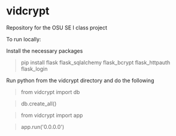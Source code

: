# vidcrypt
Repository for the OSU SE I class project

To run locally:

Install the necessary packages

> pip install flask flask_sqlalchemy flask_bcrypt flask_httpauth flask_login

Run python from the vidcrypt directory and do the following

> from vidcrypt import db

> db.create_all()

> from vidcrypt import app

> app.run('0.0.0.0')
